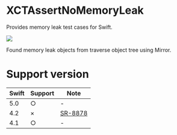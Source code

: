# XCTAssertNoMemoryLeak

Provides memory leak test cases for Swift.

![](https://github.com/tarunon/XCTAssertNoLeak/blob/master/Readme/screenshot.png?raw=true)

Found memory leak objects from traverse object tree using Mirror.

# Support version
|Swift|Support|Note|
|-|-|-|
|5.0|○|-|
|4.2|×|[SR-8878](https://bugs.swift.org/browse/SR-8878)|
|4.1|○|-|
